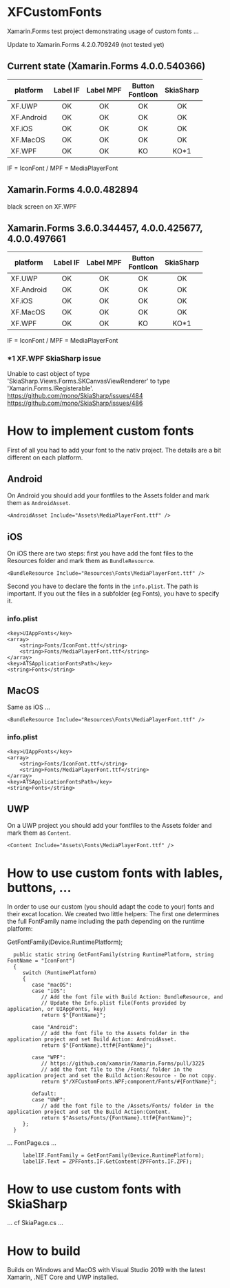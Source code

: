 ﻿# XFCustomFonts
Xamarin.Forms test project demonstrating usage of custom fonts ...

Update to Xamarin.Forms 4.2.0.709249 (not tested yet)

## Current state (Xamarin.Forms 4.0.0.540366)
| platform | Label IF | Label MPF | Button<br />FontIcon | SkiaSharp |  
|----------|:--------:|:---------:|:---------------:|:----:|
| XF.UWP   |   OK     |   OK      |    OK    |  OK  | 
| XF.Android | OK     |   OK      |    OK    |  OK  |
| XF.iOS   |   OK     |   OK      |    OK    |  OK  |
| XF.MacOS |   OK     |   OK      |    OK    |  OK  |
| XF.WPF   |   OK     |   OK      |    KO    |  KO*1|
  
IF = IconFont / MPF = MediaPlayerFont
   
## Xamarin.Forms 4.0.0.482894
black screen on XF.WPF

## Xamarin.Forms 3.6.0.344457, 4.0.0.425677, 4.0.0.497661
| platform | Label IF | Label MPF | Button<br />FontIcon | SkiaSharp |  
|----------|:--------:|:---------:|:---------------:|:----:|
| XF.UWP   |   OK     |   OK      |    OK    |  OK  | 
| XF.Android | OK     |   OK      |    OK    |  OK  |
| XF.iOS   |   OK     |   OK      |    OK    |  OK  |
| XF.MacOS |   OK     |   OK      |    OK    |  OK  |
| XF.WPF   |   OK     |   OK      |    KO    |  KO*1 |
  
IF = IconFont / MPF = MediaPlayerFont
   
### *1 XF.WPF SkiaSharp issue
Unable to cast object of type 'SkiaSharp.Views.Forms.SKCanvasViewRenderer' to type 'Xamarin.Forms.IRegisterable'.  
https://github.com/mono/SkiaSharp/issues/484  
https://github.com/mono/SkiaSharp/issues/486  
  

# How to implement custom fonts
First of all you had to add your font to the nativ project. The details are a bit different on each platform.

## Android  
On Android you should add your fontfiles to the Assets folder and mark them as `AndroidAsset`.   

    <AndroidAsset Include="Assets\MediaPlayerFont.ttf" />


## iOS
On iOS there are two steps: first you have add the font files to the Resources folder and mark them as `BundleResource`.

    <BundleResource Include="Resources\Fonts\MediaPlayerFont.ttf" />

Second you have to declare the fonts in the `info.plist`. The path is important. If you out the files in a subfolder (eg Fonts), you have to specify it. 
### info.plist

	<key>UIAppFonts</key>
	<array>
		<string>Fonts/IconFont.ttf</string>
		<string>Fonts/MediaPlayerFont.ttf</string>
	</array>
	<key>ATSApplicationFontsPath</key>
	<string>Fonts</string>


## MacOS
Same as iOS ...

    <BundleResource Include="Resources\Fonts\MediaPlayerFont.ttf" />

### info.plist

	<key>UIAppFonts</key>
	<array>
		<string>Fonts/IconFont.ttf</string>
		<string>Fonts/MediaPlayerFont.ttf</string>
	</array>
	<key>ATSApplicationFontsPath</key>
	<string>Fonts</string>


## UWP
On a UWP project you should add your fontfiles to the Assets folder and mark them as `Content`. 

    <Content Include="Assets\Fonts\MediaPlayerFont.ttf" />
       

# How to use custom fonts with lables, buttons, ...  
In order to use our custom (you should adapt the code to your) fonts and their excat location. We created two little helpers:
The first one determines the full FontFamily name including the path depending on the runtime platform:

   GetFontFamily(Device.RuntimePlatform);

      public static string GetFontFamily(string RuntimePlatform, string FontName = "IconFont")
      {
         switch (RuntimePlatform)
         {
            case "macOS":
            case "iOS":
               // Add the font file with Build Action: BundleResource, and
               // Update the Info.plist file(Fonts provided by application, or UIAppFonts, key)
               return $"{FontName}";

            case "Android":
               // add the font file to the Assets folder in the application project and set Build Action: AndroidAsset. 
               return $"{FontName}.ttf#{FontName}";

            case "WPF":
               // https://github.com/xamarin/Xamarin.Forms/pull/3225
               // add the font file to the /Fonts/ folder in the application project and set the Build Action:Resource - Do not copy.
               return $"/XFCustomFonts.WPF;component/Fonts/#{FontName}";

            default:
            case "UWP":
               // add the font file to the /Assets/Fonts/ folder in the application project and set the Build Action:Content.
               return $"Assets/Fonts/{FontName}.ttf#{FontName}";
         };
      }

... FontPage.cs ... 

         labelIF.FontFamily = GetFontFamily(Device.RuntimePlatform);
         labelIF.Text = ZPFFonts.IF.GetContent(ZPFFonts.IF.ZPF);
	 
# How to use custom fonts with SkiaSharp  
... cf SkiaPage.cs ... 

# How to build
Builds on Windows and MacOS with Visual Studio 2019 with the latest Xamarin, .NET Core and UWP installed.
